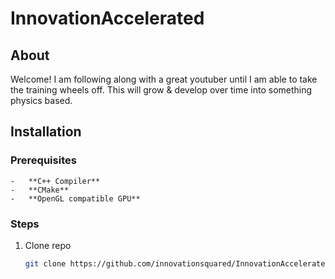 # InnovationAccelerated
## About
Welcome! I am following along with a great youtuber until I am able to take the training wheels off. This will grow & develop over time into something physics based.

## Installation

### Prerequisites
    -   **C++ Compiler**
    -   **CMake**
    -   **OpenGL compatible GPU**

### Steps

1. Clone repo

    ```bash
    git clone https://github.com/innovationsquared/InnovationAccelerated.git
    